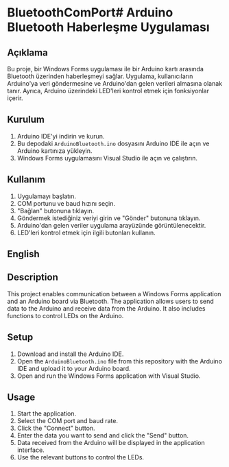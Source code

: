 # BluetoothComPort# Arduino Bluetooth Haberleşme Uygulaması

## Açıklama
Bu proje, bir Windows Forms uygulaması ile bir Arduino kartı arasında Bluetooth üzerinden haberleşmeyi sağlar. Uygulama, kullanıcıların Arduino'ya veri göndermesine ve Arduino'dan gelen verileri almasına olanak tanır. Ayrıca, Arduino üzerindeki LED'leri kontrol etmek için fonksiyonlar içerir.

## Kurulum
1. Arduino IDE'yi indirin ve kurun.
2. Bu depodaki `ArduinoBluetooth.ino` dosyasını Arduino IDE ile açın ve Arduino kartınıza yükleyin.
3. Windows Forms uygulamasını Visual Studio ile açın ve çalıştırın.

## Kullanım
1. Uygulamayı başlatın.
2. COM portunu ve baud hızını seçin.
3. "Bağlan" butonuna tıklayın.
4. Göndermek istediğiniz veriyi girin ve "Gönder" butonuna tıklayın.
5. Arduino'dan gelen veriler uygulama arayüzünde görüntülenecektir.
6. LED'leri kontrol etmek için ilgili butonları kullanın.

## English

## Description
This project enables communication between a Windows Forms application and an Arduino board via Bluetooth. The application allows users to send data to the Arduino and receive data from the Arduino. It also includes functions to control LEDs on the Arduino.

## Setup
1. Download and install the Arduino IDE.
2. Open the `ArduinoBluetooth.ino` file from this repository with the Arduino IDE and upload it to your Arduino board.
3. Open and run the Windows Forms application with Visual Studio.

## Usage
1. Start the application.
2. Select the COM port and baud rate.
3. Click the "Connect" button.
4. Enter the data you want to send and click the "Send" button.
5. Data received from the Arduino will be displayed in the application interface.
6. Use the relevant buttons to control the LEDs.
